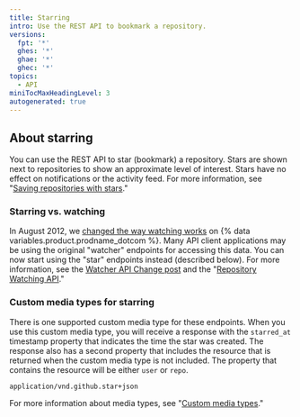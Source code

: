 ```yaml
---
title: Starring
intro: Use the REST API to bookmark a repository.
versions:
  fpt: '*'
  ghes: '*'
  ghae: '*'
  ghec: '*'
topics:
  - API
miniTocMaxHeadingLevel: 3
autogenerated: true
---
```


## About starring

You can use the REST API to star (bookmark) a repository. Stars are shown next to repositories to show an approximate level of interest. Stars have no effect on notifications or the activity feed. For more information, see "[Saving repositories with stars](/get-started/exploring-projects-on-github/saving-repositories-with-stars)."

### Starring vs. watching

In August 2012, we [changed the way watching
works](https://github.com/blog/1204-notifications-stars) on {% data variables.product.prodname_dotcom %}. Many API
client applications may be using the original "watcher" endpoints for accessing
this data. You can now start using the "star" endpoints instead (described
below). For more information, see the [Watcher API Change post](https://developer.github.com/changes/2012-09-05-watcher-api/) and the "[Repository Watching API](/rest/reference/activity#watching)."

### Custom media types for starring

There is one supported custom media type for these endpoints. When you use this custom media type, you will receive a response with the `starred_at` timestamp property that indicates the time the star was created. The response also has a second property that includes the resource that is returned when the custom media type is not included. The property that contains the resource will be either `user` or `repo`.

    application/vnd.github.star+json

For more information about media types, see "[Custom media types](/rest/overview/media-types)."


<!-- Content after this section is automatically generated -->
